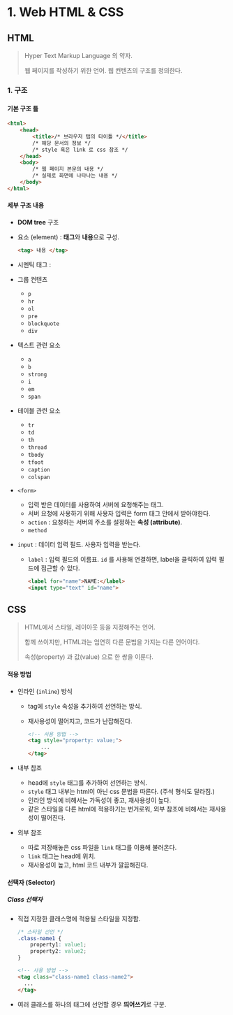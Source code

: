 # 1. Web HTML & CSS

## HTML

> Hyper Text Markup Language 의 약자.
>
> 웹 페이지를 작성하기 위한 언어. 웹 컨텐츠의 구조를 정의한다.



### 1. 구조

#### 기본 구조 틀

````html
<html>
    <head>  
        <title>/* 브라우저 탭의 타이틀 */</title>
        /* 해당 문서의 정보 */
        /* style 혹은 link 로 css 참조 */
    </head>
    <body>
        /* 웹 페이지 본문의 내용 */
        /* 실제로 화면에 나타나는 내용 */
    </body>
</html>
````



#### 세부 구조 내용

* **DOM tree** 구조

* 요소 (element) : **태그**와 **내용**으로 구성.

  ```html
  <tag> 내용 </tag>
  ```

* 시멘틱 태그 : 

* 그룹 컨텐츠

  * `p`
  * `hr`
  * `ol`
  * `pre`
  * `blockquote`
  * `div`

* 텍스트 관련 요소

  * `a`
  * `b`
  * `strong`
  * `i`
  * `em`
  * `span`

* 테이블 관련 요소

  * `tr`
  * `td`
  * `th`
  * `thread`
  * `tbody`
  * `tfoot`
  * `caption`
  * `colspan`

* `<form>`

  * 입력 받은 데이터를 사용하여 서버에 요청해주는 태그.
  * 서버 요청에 사용하기 위해 사용자 입력은 form 태그 안에서 받아야한다.
  * `action` : 요청하는 서버의 주소를 설정하는 **속성 (attribute)**.
  * `method`

* `input` : 데이터 입력 필드. 사용자 입력을 받는다.

  * `label` : 입력 필드의 이름표. `id` 를 사용해 연결하면, label을 클릭하여 입력 필드에 접근할 수 있다.

    ```html
    <label for="name">NAME:</label>
    <input type="text" id="name"> 
    ```

    

## CSS

> HTML에서 스타일, 레이아웃 등을 지정해주는 언어.
>
> 함께 쓰이지만, HTML과는 엄연히 다른 문법을 가지는 다른 언어이다.
>
> 속성(property) 과 값(value) 으로 한 쌍을 이룬다.



#### 적용 방법

* 인라인 (`inline`) 방식 
  * tag에 `style` 속성을 추가하여 선언하는 방식.
  
  * 재사용성이 떨어지고, 코드가 난잡해진다.
  
    ```html
    <!-- 사용 방법 -->
    <tag style="property: value;">
    	...
    </tag>
    ```
  
    
* 내부 참조
  * head에 `style` 태그를 추가하여 선언하는 방식.
  * `style` 태그 내부는 html이 아닌 css 문법을 따른다. (주석 형식도 달라짐.) 
  * 인라인 방식에 비해서는 가독성이 좋고, 재사용성이 높다.
  * 같은 스타일을 다른 html에 적용하기는 번거로워, 외부 참조에 비해서는 재사용성이 떨어진다.
* 외부 참조
  * 따로 저장해놓은 css 파일을 `link` 태그를 이용해 불러온다.
  * `link` 태그는 head에 위치.
  * 재사용성이 높고, html 코드 내부가 깔끔해진다.



#### 선택자 (Selector)

##### Class 선택자

* 직접 지정한 클래스명에 적용될 스타일을 지정함.

  ```css
  /* 스타일 선언 */
  .class-name1 {
      property1: value1;
      property2: value2;
  }
  ```

  ```html
  <!-- 사용 방법 -->
  <tag class="class-name1 class-name2">
  	...
  </tag>
  ```

* 여러 클래스를 하나의 태그에 선언할 경우 **띄어쓰기**로 구분.

